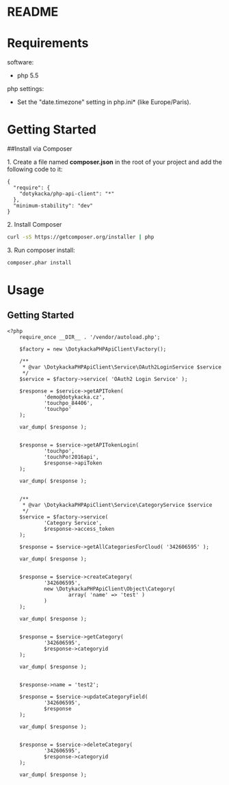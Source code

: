 # README #
  
# Requirements  
  
software:  
  * php 5.5  
    
php settings:  
  * Set the "date.timezone" setting in php.ini* (like Europe/Paris).  
  
# Getting Started
##Install via Composer

1\. Create a file named **composer.json** in the root of your project and add the following code to it:

```
{  
  "require": {  
    "dotykacka/php-api-client": "*"  
  },  
  "minimum-stability": "dev"  
}
```

2\. Install Composer
```bash
curl -sS https://getcomposer.org/installer | php
```

3\. Run composer install:
```bash
composer.phar install
```

# Usage

## Getting Started

```
<?php
    require_once __DIR__ . '/vendor/autoload.php';

    $factory = new \DotykackaPHPApiClient\Factory();

    /**
     * @var \DotykackaPHPApiClient\Service\OAuth2LoginService $service
     */
    $service = $factory->service( 'OAuth2 Login Service' );

    $response = $service->getAPIToken(
            'demo@dotykacka.cz',
            'touchpo_84406',
            'touchpo'
    );

    var_dump( $response );

    
    $response = $service->getAPITokenLogin(
            'touchpo',
            'touchPo!2016api',
            $response->apiToken
    );

    var_dump( $response );


    /**
     * @var \DotykackaPHPApiClient\Service\CategoryService $service
     */
    $service = $factory->service(
            'Category Service',
            $response->access_token
    );

    $response = $service->getAllCategoriesForCloud( '342606595' );

    var_dump( $response );


    $response = $service->createCategory(
            '342606595',
            new \DotykackaPHPApiClient\Object\Category(
                    array( 'name' => 'test' )
            )
    );

    var_dump( $response );


    $response = $service->getCategory(
            '342606595',
            $response->categoryid
    );

    var_dump( $response );

    
    $response->name = 'test2';

    $response = $service->updateCategoryField(
            '342606595',
            $response
    );

    var_dump( $response );

    
    $response = $service->deleteCategory(
            '342606595',
            $response->categoryid
    );

    var_dump( $response );
```
